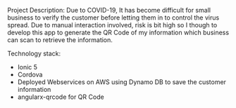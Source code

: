 Project Description: Due to COVID-19, It has become difficult for small business to verify the customer before letting them in to control the virus spread. Due to manual interaction involved, risk is bit high so I though to develop this app to generate the QR Code of my information which business can scan to retrieve the information.

Technology stack:
* Ionic 5
* Cordova
* Deployed Webservices on AWS using Dynamo DB to save the customer information
* angularx-qrcode for QR Code

